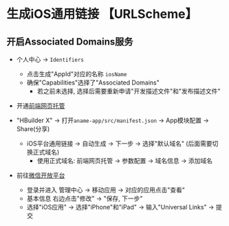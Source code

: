 # 生成iOS通用链接 【URLScheme】

## 开启Associated Domains服务
* 个人中心 -> `Identifiers`
	+ 点击生成"AppId"对应的名称 `iosName`
	+ 确保"Capabilities"选择了"Associated Domains"
		- 若之前未选择, 选择后需要重新申请"开发描述文件"和"发布描述文件"

* 开通[前端网页托管](../example/web-host.md)

* "HBuilder X" -> 打开`aname-app/src/manifest.json` -> App模块配置 -> Share(分享)
	+ iOS平台通用链接 -> 自动生成 -> 下一步 -> 选择"默认域名" (后面需要切换正式域名)
		- 使用正式域名: 前端网页托管 -> 参数配置 -> 域名信息 -> 添加域名

* 前往[微信开放平台](https://open.weixin.qq.com)
	+ 登录并进入 管理中心 -> 移动应用 -> 对应的应用点击"查看"
	+ 基本信息 右边点击"修改" -> "保存, 下一步"
	+ 选择"iOS应用" -> 选择"iPhone"和"iPad" -> 输入"Universal Links" -> 提交
